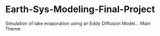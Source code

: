 # Earth-Sys-Modeling-Final-Project
Simulation of lake evaporation using an Eddy Diffusion Model...
Main Theme:

